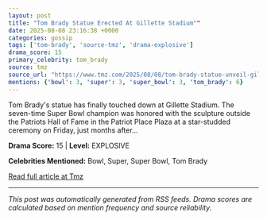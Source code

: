 ```yaml
---
layout: post
title: "Tom Brady Statue Erected At Gillette Stadium""
date: 2025-08-08 23:16:38 +0000
categories: gossip
tags: ['tom-brady', 'source-tmz', 'drama-explosive']
drama_score: 15
primary_celebrity: tom_brady
source: tmz
source_url: "https://www.tmz.com/2025/08/08/tom-brady-statue-unveil-gillette-stadium-patriots/""
mentions: {'bowl': 3, 'super': 3, 'super_bowl': 3, 'tom_brady': 6}
---
```


Tom Brady's statue has finally touched down at Gillette Stadium. The seven-time Super Bowl champion was honored with the sculpture outside the Patriots Hall of Fame in the Patriot Place Plaza at a star-studded ceremony on Friday, just months after…

**Drama Score:** 15 | **Level:** EXPLOSIVE

**Celebrities Mentioned:** Bowl, Super, Super Bowl, Tom Brady

[Read full article at Tmz](https://www.tmz.com/2025/08/08/tom-brady-statue-unveil-gillette-stadium-patriots/)

---
*This post was automatically generated from RSS feeds. Drama scores are calculated based on mention frequency and source reliability.*
